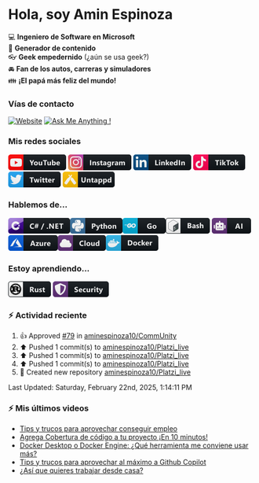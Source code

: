 # Hola, soy Amin Espinoza

:computer: **Ingeniero de Software en Microsoft**  
:pencil: **Generador de contenido**  
:eyeglasses: **Geek empedernido** (¿aún se usa geek?)  
:oncoming_automobile: **Fan de los autos, carreras y simuladores**  
:family: **¡El papá más feliz del mundo!**

### Vías de contacto

[![Website](https://img.shields.io/badge/aminespinoza.com-up-green?style=for-the-badge)][website]
[![Ask Me Anything !](https://img.shields.io/badge/Ask%20me-anything-1abc9c.svg?style=for-the-badge)](https://calendly.com/aminespinoza/consultoria)

### Mis redes sociales
[<img src="./assets/social/youtube.png"/>][youtube]
[<img src="./assets/social/instagram.png"/>][instagram]
[<img src="./assets/social/linkedin.png"/>][linkedin]
[<img src="./assets/social/tiktok.png"/>][linkedin]
[<img src="./assets/social/twitter.png"/>][twitter]
[<img src="./assets/social/untappd.png"/>][untappd]

### Hablemos de...
<img src="./assets/tech/csharp_dotnet.png"/><img src="./assets/tech/python.png"/><img src="./assets/tech/go.png"/><img src="./assets/tech/bash.png"/>
<img src="./assets/tech/ai.png"/><img src="./assets/tech/azure.png"/><img src="./assets/tech/cloud.png"/><img src="./assets/tech/docker.png"/>

### Estoy aprendiendo...
<img src="./assets/tech/rust.png"/> <img src="./assets/tech/security.png"/>


### :zap: Actividad reciente
<!--RECENT_ACTIVITY:start-->
1. 👍 Approved [#79](https://github.com/aminespinoza10/CommUnity/pull/79#pullrequestreview-2631290830) in [aminespinoza10/CommUnity](https://github.com/aminespinoza10/CommUnity)<br>
2. ⬆️ Pushed 1 commit(s) to [aminespinoza10/Platzi_live](https://github.com/aminespinoza10/Platzi_live)<br>
3. ⬆️ Pushed 1 commit(s) to [aminespinoza10/Platzi_live](https://github.com/aminespinoza10/Platzi_live)<br>
4. ⬆️ Pushed 1 commit(s) to [aminespinoza10/Platzi_live](https://github.com/aminespinoza10/Platzi_live)<br>
5. 📔 Created new repository [aminespinoza10/Platzi_live](https://github.com/aminespinoza10/Platzi_live)<br>
<!--RECENT_ACTIVITY:end-->
<!--RECENT_ACTIVITY:last_update-->
Last Updated: Saturday, February 22nd, 2025, 1:14:11 PM
<!--RECENT_ACTIVITY:last_update_end-->

### :zap: Mis últimos videos
<!-- YOUTUBE:START -->
- [Tips y trucos para aprovechar conseguir empleo](https://www.youtube.com/watch?v=Icl_KiVMkgQ)
- [Agrega Cobertura de código a tu proyecto ¡En 10 minutos!](https://www.youtube.com/watch?v=BfwPUD0woQw)
- [Docker Desktop o Docker Engine: ¿Qué herramienta me conviene usar más?](https://www.youtube.com/watch?v=okHQNxQO_vg)
- [Tips y trucos para aprovechar al máximo a Github Copilot](https://www.youtube.com/watch?v=ONz-5PfDaYA)
- [¿Así que quieres trabajar desde casa?](https://www.youtube.com/watch?v=5Q99rgpW9p0)
<!-- YOUTUBE:END -->


[website]: https://aminespinoza.com/
[twitter]: https://twitter.com/aminespinoza
[youtube]: https://www.youtube.com/c/AminEspinoza
[linkedin]: https://www.linkedin.com/in/amin-espinoza-71b24661/
[instagram]: https://www.instagram.com/aminespinoza10/
[untappd]: https://untappd.com/user/aminespinoza

